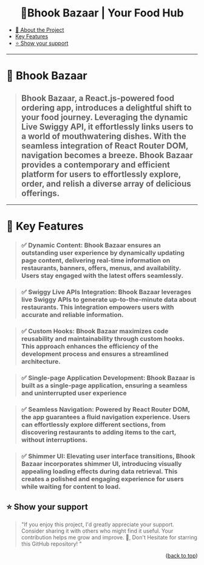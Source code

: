 <div align="center" id="#readme-top">
  <h1><b>🚀Bhook Bazaar | Your Food Hub</b></h3>
</div>

<!-- TABLE OF CONTENTS -->

- [📖 About the Project](#about-project)
- [Key Features](#key-features)
- [⭐️ Show your support](#support)

---

<!-- PROJECT DESCRIPTION -->

# 🚀 Bhook Bazaar <a name="about-project"></a>

> ## Bhook Bazaar, a React.js-powered food ordering app, introduces a delightful shift to your food journey. Leveraging the dynamic Live Swiggy API, it effortlessly links users to a world of mouthwatering dishes. With the seamless integration of React Router DOM, navigation becomes a breeze. Bhook Bazaar provides a contemporary and efficient platform for users to effortlessly explore, order, and relish a diverse array of delicious offerings.



---
<!-- Features -->

# 🎯 Key Features <a name="key-features"></a>

>### ✅ Dynamic Content: Bhook Bazaar ensures an outstanding user experience by dynamically updating page content, delivering real-time information on restaurants, banners, offers, menus, and availability. Users stay engaged with the latest offers seamlessly. 

>### ✅ Swiggy Live APIs Integration: Bhook Bazaar leverages live Swiggy APIs to generate up-to-the-minute data about restaurants. This integration empowers users with accurate and reliable information.

>### ✅ Custom Hooks: Bhook Bazaar maximizes code reusability and maintainability through custom hooks. This approach enhances the efficiency of the development process and ensures a streamlined architecture.

>### ✅ Single-page Application Development: Bhook Bazaar is built as a single-page application, ensuring a seamless and uninterrupted user experience

>### ✅ Seamless Navigation: Powered by React Router DOM, the app guarantees a fluid navigation experience. Users can effortlessly explore different sections, from discovering restaurants to adding items to the cart, without interruptions.

>### ✅ Shimmer UI: Elevating user interface transitions, Bhook Bazaar incorporates shimmer UI, introducing visually appealing loading effects during data retrieval. This creates a polished and engaging experience for users while waiting for content to load.


## ⭐️ Show your support <a name="support"></a>

> "If you enjoy this project, I'd greatly appreciate your support. Consider sharing it with others who might find it useful. Your contribution helps me grow and improve. 🚀, Don't Hesitate for starring this GitHub repository! "

<p align="right">(<a href="#readme-top">back to top</a>)</p>
